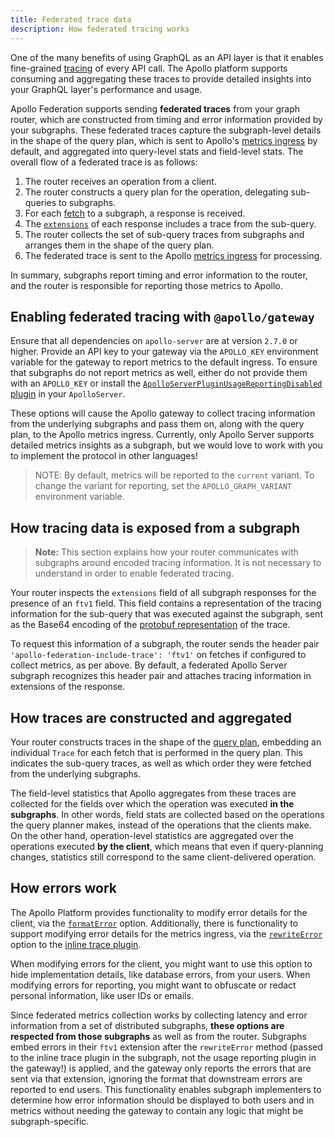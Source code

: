 ```yaml
---
title: Federated trace data
description: How federated tracing works
---
```


One of the many benefits of using GraphQL as an API layer is that it enables fine-grained [tracing](/studio/metrics/usage-reporting) of every API call. The Apollo platform supports consuming and aggregating these traces to provide detailed insights into your GraphQL layer's performance and usage.

Apollo Federation supports sending **federated traces** from your graph router, which are constructed from timing and error information provided by your subgraphs. These federated traces capture the subgraph-level details in the shape of the query plan, which is sent to Apollo's [metrics ingress](/studio/metrics/usage-reporting) by default, and aggregated into query-level stats and field-level stats. The overall flow of a federated trace is as follows:

1. The router receives an operation from a client.
2. The router constructs a query plan for the operation, delegating sub-queries to subgraphs.
3. For each [fetch](./subgraph-spec/#fetch-service-capabilities) to a subgraph, a response is received.
4. The [`extensions`](/resources/graphql-glossary/#extensions) of each response includes a trace from the sub-query.
5. The router collects the set of sub-query traces from subgraphs and arranges them in the shape of the query plan.
6. The federated trace is sent to the Apollo [metrics ingress](/studio/metrics/usage-reporting/) for processing.

In summary, subgraphs report timing and error information to the router, and the router is responsible for reporting those metrics to Apollo.

## Enabling federated tracing with `@apollo/gateway`

Ensure that all dependencies on `apollo-server` are at version `2.7.0` or higher. Provide an API key to your gateway via the `APOLLO_KEY` environment variable for the gateway to report metrics to the default ingress. To ensure that subgraphs do not report metrics as well, either do not provide them with an `APOLLO_KEY` or install the [`ApolloServerPluginUsageReportingDisabled` plugin](https://www.apollographql.com/docs/apollo-server/api/plugin/usage-reporting/) in your `ApolloServer`.

These options will cause the Apollo gateway to collect tracing information from the underlying subgraphs and pass them on, along with the query plan, to the Apollo metrics ingress. Currently, only Apollo Server supports detailed metrics insights as a subgraph, but we would love to work with you to implement the protocol in other languages!

> NOTE: By default, metrics will be reported to the `current` variant. To change the variant for reporting, set the `APOLLO_GRAPH_VARIANT` environment variable.

## How tracing data is exposed from a subgraph

> **Note:** This section explains how your router communicates with subgraphs around encoded tracing information. It is not necessary to understand in order to enable federated tracing.

Your router inspects the `extensions` field of all subgraph responses for the presence of an `ftv1` field. This field contains a representation of the tracing information for the sub-query that was executed against the subgraph, sent as the Base64 encoding of the [protobuf representation](https://github.com/apollographql/apollo-server/blob/main/packages/apollo-reporting-protobuf/src/reports.proto) of the trace.

To request this information of a subgraph, the router sends the header pair `'apollo-federation-include-trace': 'ftv1'` on fetches if configured to collect metrics, as per above. By default, a federated Apollo Server subgraph recognizes this header pair and attaches tracing information in extensions of the response.

## How traces are constructed and aggregated

Your router constructs traces in the shape of the [query plan](./query-plans/), embedding an individual `Trace` for each fetch that is performed in the query plan. This indicates the sub-query traces, as well as which order they were fetched from the underlying subgraphs.

The field-level statistics that Apollo aggregates from these traces are collected for the fields over which the operation was executed **in the subgraphs**. In other words, field stats are collected based on the operations the query planner makes, instead of the operations that the clients make. On the other hand, operation-level statistics are aggregated over the operations executed **by the client**, which means that even if query-planning changes, statistics still correspond to the same client-delivered operation.

## How errors work

The Apollo Platform provides functionality to modify error details for the client, via the [`formatError`](https://www.apollographql.com/docs/apollo-server/features/errors/#for-the-client-response) option. Additionally, there is functionality to support modifying error details for the metrics ingress, via the [`rewriteError`](https://www.apollographql.com/docs/apollo-server/data/errors/#for-apollo-studio-reporting) option to the [inline trace plugin](https://www.apollographql.com/docs/apollo-server/api/plugin/inline-trace/).

When modifying errors for the client, you might want to use this option to hide implementation details, like database errors, from your users. When modifying errors for reporting, you might want to obfuscate or redact personal information, like user IDs or emails.

Since federated metrics collection works by collecting latency and error information from a set of distributed subgraphs, **these options are respected from those subgraphs** as well as from the router. Subgraphs embed errors in their `ftv1` extension after the `rewriteError` method (passed to the inline trace plugin in the subgraph, not the usage reporting plugin in the gateway!) is applied, and the gateway only reports the errors that are sent via that extension, ignoring the format that downstream errors are reported to end users. This functionality enables subgraph implementers to determine how error information should be displayed to both users and in metrics without needing the gateway to contain any logic that might be subgraph-specific.
